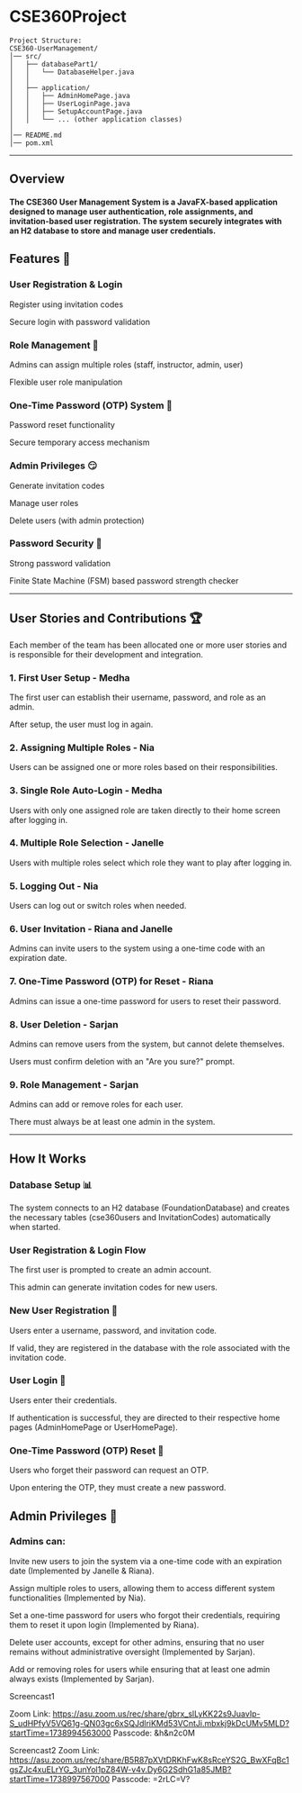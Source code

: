 # CSE360Project
```
Project Structure:
CSE360-UserManagement/
│── src/
│   ├── databasePart1/
│   │   └── DatabaseHelper.java
│   │
│   ├── application/
│   │   ├── AdminHomePage.java
│   │   ├── UserLoginPage.java
│   │   ├── SetupAccountPage.java
│   │   └── ... (other application classes)
│
│── README.md
│── pom.xml
```
---

## Overview

#### The CSE360 User Management System is a JavaFX-based application designed to manage user authentication, role assignments, and invitation-based user registration. The system securely integrates with an H2 database to store and manage user credentials.

## Features 📍

### User Registration & Login

Register using invitation codes

Secure login with password validation


### Role Management 📓 

Admins can assign multiple roles (staff, instructor, admin, user)

Flexible user role manipulation


### One-Time Password (OTP) System 🔑 

Password reset functionality

Secure temporary access mechanism


### Admin Privileges 😏

Generate invitation codes

Manage user roles

Delete users (with admin protection)


### Password Security 👮

Strong password validation

Finite State Machine (FSM) based password strength checker

--- 
## User Stories and Contributions 🏆

Each member of the team has been allocated one or more user stories and is responsible for their development and integration.

### 1. First User Setup - Medha

The first user can establish their username, password, and role as an admin.

After setup, the user must log in again.

### 2. Assigning Multiple Roles - Nia

Users can be assigned one or more roles based on their responsibilities.

### 3. Single Role Auto-Login - Medha

Users with only one assigned role are taken directly to their home screen after logging in.

### 4. Multiple Role Selection - Janelle

Users with multiple roles select which role they want to play after logging in.

### 5. Logging Out - Nia

Users can log out or switch roles when needed.

### 6. User Invitation - Riana and Janelle

Admins can invite users to the system using a one-time code with an expiration date.

### 7. One-Time Password (OTP) for Reset - Riana

Admins can issue a one-time password for users to reset their password.

### 8. User Deletion - Sarjan

Admins can remove users from the system, but cannot delete themselves.

Users must confirm deletion with an "Are you sure?" prompt.

### 9. Role Management - Sarjan

Admins can add or remove roles for each user.

There must always be at least one admin in the system.

---

## How It Works

### Database Setup 📊 

The system connects to an H2 database (FoundationDatabase) and creates the necessary tables (cse360users and InvitationCodes) automatically when started.

### User Registration & Login Flow

The first user is prompted to create an admin account.

This admin can generate invitation codes for new users.

### New User Registration 👤

Users enter a username, password, and invitation code.

If valid, they are registered in the database with the role associated with the invitation code.

### User Login 👤

Users enter their credentials.

If authentication is successful, they are directed to their respective home pages (AdminHomePage or UserHomePage).

### One-Time Password (OTP) Reset 🔑

Users who forget their password can request an OTP.

Upon entering the OTP, they must create a new password.

## Admin Privileges 🏫

### Admins can:

Invite new users to join the system via a one-time code with an expiration date (Implemented by Janelle & Riana).

Assign multiple roles to users, allowing them to access different system functionalities (Implemented by Nia).

Set a one-time password for users who forgot their credentials, requiring them to reset it upon login (Implemented by Riana).

Delete user accounts, except for other admins, ensuring that no user remains without administrative oversight (Implemented by Sarjan).

Add or removing roles for users while ensuring that at least one admin always exists (Implemented by Sarjan).

Screencast1

Zoom Link: https://asu.zoom.us/rec/share/gbrx_slLyKK22s9JuavIp-S_udHPfyV5VQ61g-QN03gc6xSQJdlriKMd53VCntJi.mbxkj9kDcUMv5MLD?startTime=1738994563000
 Passcode: &h&n2c0M


Screencast2
Zoom Link: https://asu.zoom.us/rec/share/B5R87pXVtDRKhFwK8sRceYS2G_BwXFqBc1gsZJc4xuELrYG_3unYol1pZ84W-v4v.Dy6G2SdhG1a85JMB?startTime=1738997567000 Passcode: =2rLC=V?

